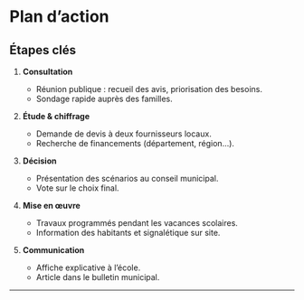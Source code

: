 # Plan d’action

## Étapes clés

1. **Consultation**

   - Réunion publique : recueil des avis, priorisation des besoins.
   - Sondage rapide auprès des familles.

2. **Étude & chiffrage**

   - Demande de devis à deux fournisseurs locaux.
   - Recherche de financements (département, région…).

3. **Décision**

   - Présentation des scénarios au conseil municipal.
   - Vote sur le choix final.

4. **Mise en œuvre**

   - Travaux programmés pendant les vacances scolaires.
   - Information des habitants et signalétique sur site.

5. **Communication**
   - Affiche explicative à l’école.
   - Article dans le bulletin municipal.

---
